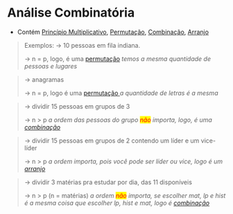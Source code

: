 # Análise Combinatória

* Contém [Princípio Multiplicativo](principio-multiplicativo.md), [Permutação](permutacao.md), [Combinação](combinacao.md), [Arranjo](arranjo.md)

> Exemplos: → 10 pessoas em fila indiana.&#x20;
>
> → n = p, logo, é uma [permutação](permutacao.md) _temos a mesma quantidade de pessoas e lugares_

> → anagramas&#x20;
>
> → n = p, logo é uma [permutação ](permutacao.md)_a quantidade de letras é a mesma_

> → dividir 15 pessoas em grupos de 3&#x20;
>
> → n > p _a ordem das pessoas do grupo <mark style="color:red;">não</mark> importa, logo, é uma_ [_combinação_](combinacao.md)

> → dividir 15 pessoas em grupos de 2 contendo um líder e um vice-líder&#x20;
>
> → n > p _a ordem importa, pois você pode ser líder ou vice, logo é um_ [_arranjo_](arranjo.md)

> → dividir 3 matérias pra estudar por dia, das 11 disponíveis&#x20;
>
> → n > p (n = matérias) _a ordem <mark style="color:red;">não</mark> importa, se escolher mat, lp e hist é a mesma coisa que escolher lp, hist e mat, logo é_ [_combinação_](combinacao.md)
